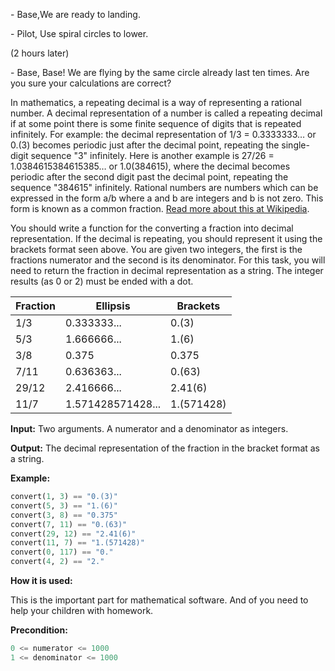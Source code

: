 \- Base,We are ready to landing.

\- Pilot, Use spiral circles to lower.

(2 hours later)

\- Base, Base! We are flying by the same circle already last ten times. Are you sure your calculations are correct?

In mathematics, a repeating decimal is a way of representing a rational number.
A decimal representation of a number is called a repeating decimal 
if at some point there is some finite sequence of digits that is repeated infinitely.
For example: the decimal representation of 1/3 = 0.3333333… or 0.(3)
becomes periodic just after the decimal point, repeating the single-digit sequence "3" infinitely.
Here is another example is 27/26 = 1.0384615384615385… or 1.0(384615), where
the decimal becomes periodic after the second digit past the decimal point, repeating the sequence "384615" infinitely.
Rational numbers are numbers which can be expressed in the form a/b where a and b are integers and b is not zero.
This form is known as a common fraction.
[Read more about this at Wikipedia](http://en.wikipedia.org/wiki/Repeating_decimal).

You should write a function for the converting a fraction into decimal representation.
If the decimal is repeating, you should represent it using the brackets format seen above.
You are given two integers, the first is the fractions numerator and the second is its denominator.
For this task, you will need to return the fraction in decimal representation as a string.
The integer results (as 0 or 2) must be ended with a dot.


 Fraction | Ellipsis          | Brackets 
----------|-------------------|---------
 1/3      | 0.333333...       | 0.(3)
 5/3      | 1.666666...       | 1.(6)
 3/8      | 0.375             | 0.375
 7/11     | 0.636363...       | 0.(63)
 29/12    | 2.416666...       | 2.41(6)
 11/7     | 1.571428571428... | 1.(571428)

**Input:** Two arguments. A numerator and a denominator as integers. 

**Output:** The decimal representation of the fraction in the bracket format as a string.

**Example:**

```python
convert(1, 3) == "0.(3)"
convert(5, 3) == "1.(6)"
convert(3, 8) == "0.375"
convert(7, 11) == "0.(63)"
convert(29, 12) == "2.41(6)"
convert(11, 7) == "1.(571428)"
convert(0, 117) == "0."
convert(4, 2) == "2."
```
**How it is used:**

This is the important part for mathematical software. And of you need to help your children with homework.

**Precondition:**
```python
0 <= numerator <= 1000
1 <= denominator <= 1000
```

